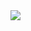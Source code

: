 <img src="https://capsule-render.vercel.app/api?type=venom&color=auto&height=300&section=header&text=minjeong%20Je&fontSize=40" />

<!--
**minjeongJe/minjeongJe** is a ✨ _special_ ✨ repository because its `README.md` (this file) appears on your GitHub profile.

Here are some ideas to get you started:

- 🔭 I’m currently working on ...
- 🌱 I’m currently learning ...
- 👯 I’m looking to collaborate on ...
- 🤔 I’m looking for help with ...
- 💬 Ask me about ...
- 📫 How to reach me: ...
- 😄 Pronouns: ...
- ⚡ Fun fact: ...
-->
